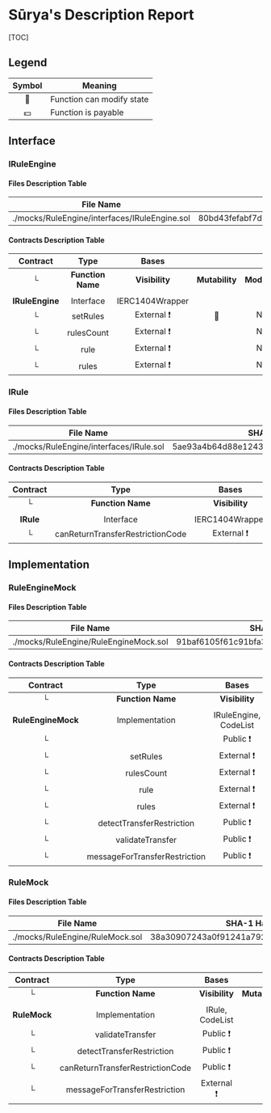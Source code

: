 # Sūrya's Description Report

[TOC]



## Legend

| Symbol | Meaning                   |
| :----: | ------------------------- |
|   🛑    | Function can modify state |
|   💵    | Function is payable       |

## Interface

### IRuleEngine

#### Files Description Table


| File Name                                     | SHA-1 Hash                               |
| --------------------------------------------- | ---------------------------------------- |
| ./mocks/RuleEngine/interfaces/IRuleEngine.sol | 80bd43fefabf7d1d9209b285775377a1d5fb26d6 |


#### Contracts Description Table


|    Contract     |       Type        |      Bases      |                |               |
| :-------------: | :---------------: | :-------------: | :------------: | :-----------: |
|        └        | **Function Name** | **Visibility**  | **Mutability** | **Modifiers** |
|                 |                   |                 |                |               |
| **IRuleEngine** |     Interface     | IERC1404Wrapper |                |               |
|        └        |     setRules      |   External ❗️    |       🛑        |      NO❗️      |
|        └        |    rulesCount     |   External ❗️    |                |      NO❗️      |
|        └        |       rule        |   External ❗️    |                |      NO❗️      |
|        └        |       rules       |   External ❗️    |                |      NO❗️      |



### IRule

#### Files Description Table


| File Name                               | SHA-1 Hash                               |
| --------------------------------------- | ---------------------------------------- |
| ./mocks/RuleEngine/interfaces/IRule.sol | 5ae93a4b64d88e12435538f315d1ca5724bc8718 |


#### Contracts Description Table


| Contract  |               Type               |      Bases      |                |               |
| :-------: | :------------------------------: | :-------------: | :------------: | :-----------: |
|     └     |        **Function Name**         | **Visibility**  | **Mutability** | **Modifiers** |
|           |                                  |                 |                |               |
| **IRule** |            Interface             | IERC1404Wrapper |                |               |
|     └     | canReturnTransferRestrictionCode |   External ❗️    |                |      NO❗️      |



## Implementation

### RuleEngineMock

#### Files Description Table


| File Name                             | SHA-1 Hash                               |
| ------------------------------------- | ---------------------------------------- |
| ./mocks/RuleEngine/RuleEngineMock.sol | 91baf6105f61c91bfa3c44c47c11d0d08b80d080 |


#### Contracts Description Table


|      Contract      |             Type              |         Bases         |                |               |
| :----------------: | :---------------------------: | :-------------------: | :------------: | :-----------: |
|         └          |       **Function Name**       |    **Visibility**     | **Mutability** | **Modifiers** |
|                    |                               |                       |                |               |
| **RuleEngineMock** |        Implementation         | IRuleEngine, CodeList |                |               |
|         └          |         <Constructor>         |       Public ❗️        |       🛑        |      NO❗️      |
|         └          |           setRules            |      External ❗️       |       🛑        |      NO❗️      |
|         └          |          rulesCount           |      External ❗️       |                |      NO❗️      |
|         └          |             rule              |      External ❗️       |                |      NO❗️      |
|         └          |             rules             |      External ❗️       |                |      NO❗️      |
|         └          |   detectTransferRestriction   |       Public ❗️        |                |      NO❗️      |
|         └          |       validateTransfer        |       Public ❗️        |                |      NO❗️      |
|         └          | messageForTransferRestriction |       Public ❗️        |                |      NO❗️      |



### RuleMock

#### Files Description Table


| File Name                       | SHA-1 Hash                               |
| ------------------------------- | ---------------------------------------- |
| ./mocks/RuleEngine/RuleMock.sol | 38a30907243a0f91241a792d2d36479c46e3f999 |


#### Contracts Description Table


|   Contract   |               Type               |      Bases      |                |               |
| :----------: | :------------------------------: | :-------------: | :------------: | :-----------: |
|      └       |        **Function Name**         | **Visibility**  | **Mutability** | **Modifiers** |
|              |                                  |                 |                |               |
| **RuleMock** |          Implementation          | IRule, CodeList |                |               |
|      └       |         validateTransfer         |    Public ❗️     |                |      NO❗️      |
|      └       |    detectTransferRestriction     |    Public ❗️     |                |      NO❗️      |
|      └       | canReturnTransferRestrictionCode |    Public ❗️     |                |      NO❗️      |
|      └       |  messageForTransferRestriction   |   External ❗️    |                |      NO❗️      |
